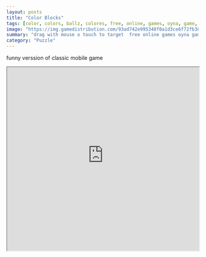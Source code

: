 ```yaml
---
layout: posts
title: "Color Blocks"
tags: [color, colors, ballz, colores, free, online, games, oyna, game, free, games, play, play, games]
image: "https://img.gamedistribution.com/93ad742e995348f0a1d3ce6f72fb3801.jpg"
summary: "drag with mouse o touch to target  free online games oyna game free games play play games"
category: "Puzzle"
---
```


funny verssion of classic mobile game

<iframe width="100%" height="480px;" src="https://html5.gamedistribution.com/93ad742e995348f0a1d3ce6f72fb3801/"></iframe>